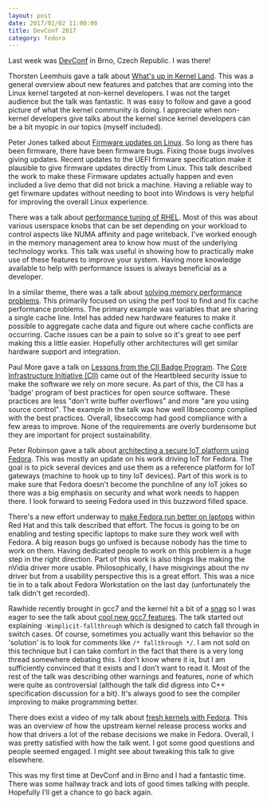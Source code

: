 ```yaml
---
layout: post
date: 2017/02/02 11:00:00
title: DevConf 2017
category: fedora
---
```

Last week was [DevConf](https://www.devconf.cz) in Brno, Czech Republic. I
was there!

Thorsten Leemhuis gave a talk about [What's up in Kernel Land](https://www.youtube.com/watch?v=bMgl8C3W-2I).
This was a general overview about new features and patches that are coming
into the Linux kernel targeted at non-kernel developers. I was not the target
audience but the talk was fantastic. It was easy to follow and gave a good
picture of what the kernel community is doing. I appreciate when non-kernel
developers give talks about the kernel since kernel developers can be a bit
myopic in our topics (myself included).

Peter Jones talked about [Firmware updates on Linux](https://www.youtube.com/watch?v=4UiT139Ma0c).
So long as there has been firmware, there have been firmware bugs. Fixing those
bugs involves giving updates. Recent updates to the UEFI firmware specification
make it plausible to give firmware updates directly from Linux. This talk
described the work to make these Firmware updates actually happen and even
included a live demo that did not brick a machine. Having a reliable way to
get firwmare updates without needing to boot into Windows is very helpful for
improving the overall Linux experience.

There was a talk about [performance tuning of RHEL](https://www.youtube.com/watch?v=NWmF4TBXzLM).
Most of this was about various userspace knobs that can be set depending on
your workload to control aspects like NUMA affinity and page writeback. I've
worked enough in the memory management area to know how must of the underlying
technology works. This talk was useful in showing how to practically make use
of these features to improve your system. Having more knowledge available to
help with performance issues is always beneficial as a developer.

In a similar theme, there was a talk about [solving memory performance problems](https://www.youtube.com/watch?v=cKp7jR9QGCgA).
This primarily focused on using the perf tool to find and fix cache performance
problems. The primary example was variables that are sharing a single cache
line. Intel has added new hardware features to make it possible to aggregate
cache data and figure out where cache conflicts are occurring. Cache issues can
be a pain to solve so it's great to see perf making this a little easier.
Hopefully other architectures will get similar hardware support and integration.

Paul More gave a talk on [Lessons from the CII Badge Program](https://www.youtube.com/watch?v=sAYwOeUtDzU).
The [Core Infrastructure Initiative (CII)](https://www.coreinfrastructure.org/)
came out of the Heartbleed security issue to make the software we rely on
more secure. As part of this, the CII has a 'badge' program of best practices
for open source software. These practices are less "don't write buffer
overflows" and more "are you using source control". The example in the talk
was how well libseccomp complied with the best practices. Overall, libseccomp
had good compliance with a few areas to improve. None of the requirements are
overly burdensome but they are important for project sustainability.

Peter Robinson gave a talk about [architecting a secure IoT platform using
Fedora](https://www.youtube.com/watch?v=1SJmHmcB07Y). This was mostly an update
on his work driving IoT for Fedora. The goal is to pick several devices and
use them as a reference platform for IoT gateways (machine to hook up to tiny
IoT devices). Part of this work is to make sure that Fedora doesn't become the
punchline of any IoT jokes so there was a big emphasis on security and what
work needs to happen there. I look forward to seeing Fedora used in this
buzzword filled space.

There's a new effort underway to [make Fedora run better on laptops](https://www.youtube.com/watch?v=BlpxRIDvbLs)
within Red Hat and this talk described that effort. The focus is going to be
on enabling and testing specific laptops to make sure they work well with
Fedora. A big reason bugs go unfixed is because nobody has the time
to work on them. Having dedicated people to work on this problem is a huge step
in the right direction. Part of this work is also things like making the nVidia
driver more usable. Philosophically, I have misgivings about the nv driver but
from a usability perspective this is a great effort. This was a nice tie in to
a talk about Fedora Workstation on the last day (unfortunately the talk didn't
get recorded).

Rawhide recently brought in gcc7 and the kernel hit a bit of a [snag](https://marc.info/?l=linux-kernel&m=148605874830668&w=2)
so I was eager to see the talk about [cool new gcc7 features](https://www.youtube.com/watch?v=KR2ZQ01kKqc).
The talk started out explaining `-Wimplicit-fallthrough` which is designed to
catch fall through in switch cases. Of course, sometimes you actually want this
behavior so the 'solution' is to look for comments like `/* fallthrough */`.
I am not sold on this technique but I can take comfort in the fact that there
is a very long thread somewhere debating this. I don't know where it is, but I
am sufficiently convinced that it exists and I don't want to read it. Most of
the rest of the talk was describing other warnings and features, none of which
were quite as controversial (although the talk did digress into C++
specification discussion for a bit). It's always good to see the compiler
improving to make programming better.

There does exist a video of my talk about [fresh kernels with Fedora](https://www.youtube.com/watch?v=pQk_CwaVib4).
This was an overview of how the upstream kernel release process works and how
that drivers a lot of the rebase decisions we make in Fedora. Overall, I was
pretty satisfied with how the talk went. I got some good questions and people
seemed engaged. I might see about tweaking this talk to give elsewhere.

This was my first time at DevConf and in Brno and I had a fantastic time. There
was some hallway track and lots of good times talking with people. Hopefully
I'll get a chance to go back again.
